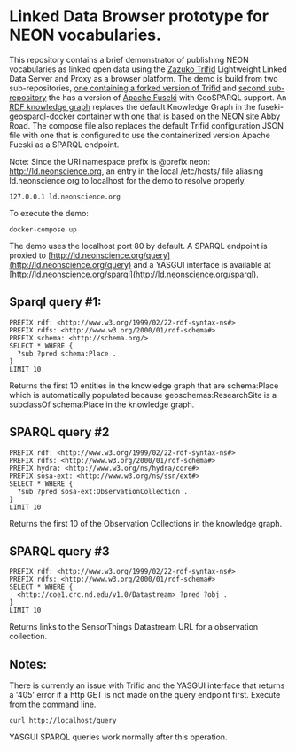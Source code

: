 # Linked Data Browser prototype for NEON vocabularies.

This repository contains a brief demonstrator of publishing NEON vocabularies as linked open data using the [Zazuko Trifid](https://github.com/zazuko/trifid) Lightweight Linked Data Server and Proxy as a browser platform. The demo is build from two sub-repositories, [one containing a forked version of Trifid](https://github.com/cicoe/trifid-neon) and [second sub-repository](https://github.com/cicoe/fuseki-geosparql-docker) the has a version of [Apache Fuseki](https://jena.apache.org/documentation/fuseki2/) with GeoSPARQL support. An [RDF knowledge graph](https://github.com/cicoe/fuseki-geosparql-docker/blob/master/data/geosparql_test.rdf) replaces the default Knowledge Graph in the fuseki-geosparql-docker container with one that is based on the NEON site Abby Road. The compose file also replaces the default Trifid configuration JSON file with one that is configured to use the containerized version Apache Fueski as a SPARQL endpoint. 

Note: Since the URI namespace prefix is @prefix neon: <http://ld.neonscience.org>, an entry in the local /etc/hosts/ file aliasing ld.neonscience.org to localhost for the demo to resolve properly. 
```
127.0.0.1 ld.neonscience.org 
```

To execute the demo:
```
docker-compose up
```

The demo uses the localhost port 80 by default. A SPARQL endpoint is proxied to [http://ld.neonscience.org/query](http://ld.neonscience.org/query) and a YASGUI interface is available at [http://ld.neonscience.org/sparql](http://ld.neonscience.org/sparql).

## Sparql query #1:
```
PREFIX rdf: <http://www.w3.org/1999/02/22-rdf-syntax-ns#>
PREFIX rdfs: <http://www.w3.org/2000/01/rdf-schema#>
PREFIX schema: <http://schema.org/>
SELECT * WHERE {
  ?sub ?pred schema:Place .
} 
LIMIT 10
```
Returns the first 10 entities in the knowledge graph that are schema:Place which is automatically populated because geoschemas:ResearchSite is a subclassOf schema:Place in the knowledge graph.

## SPARQL query #2
```
PREFIX rdf: <http://www.w3.org/1999/02/22-rdf-syntax-ns#>
PREFIX rdfs: <http://www.w3.org/2000/01/rdf-schema#>
PREFIX hydra: <http://www.w3.org/ns/hydra/core#>
PREFIX sosa-ext: <http://www.w3.org/ns/ssn/ext#>
SELECT * WHERE {
  ?sub ?pred sosa-ext:ObservationCollection .
} 
LIMIT 10
```
Returns the first 10 of the Observation Collections in the knowledge graph.

## SPARQL query #3
```
PREFIX rdf: <http://www.w3.org/1999/02/22-rdf-syntax-ns#>
PREFIX rdfs: <http://www.w3.org/2000/01/rdf-schema#>
SELECT * WHERE {
  <http://coe1.crc.nd.edu/v1.0/Datastream> ?pred ?obj .
} 
LIMIT 10
```

Returns links to the SensorThings Datastream URL for a observation collection.

## Notes:
There is currently an issue with Trifid and the YASGUI interface that returns a '405' error if a http GET is not made on the query endpoint first. Execute from the command line. 
```
curl http://localhost/query
```

YASGUI SPARQL queries work normally after this operation.